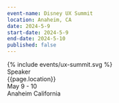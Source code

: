 ```yaml
---
event-name: Disney UX Summit
location: Anaheim, CA
date: 2024-5-9
start-date: 2024-5-9
end-date: 2024-5-10
published: false
---
```


<div class="grid-x cell">
  <div class="main-content cell grid-x align-center">
    <div class="cell logo-wrapper small-8">
      <!-- TODO replace with accurate logo -->
      {% include events/ux-summit.svg %}
    </div>
    <div class="cell type-label">Speaker</div>
    <div class="cell grid-x align-justify detailing">
      <div class="cell shrink">{{page.location}}</div>
      <div class="cell shrink">May 9 - 10</div>
    </div>
  </div>
  <div class="cell location-banner">
    <span class="city">Anaheim</span>
    <span class="state">California</span>
  </div>
</div>